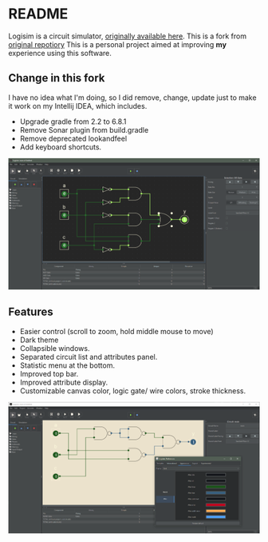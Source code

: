# README

Logisim is a circuit simulator, [originally available here](http://www.cburch.com/logisim/).
This is a fork from [original repotiory](https://github.com/lawrancej/logisim) This is a personal project
aimed at improving **my** experience using this software.

## Change in this fork
I have no idea what I'm doing, so I did remove, change, update just to make it work on my Intellij IDEA, which includes.
* Upgrade gradle from 2.2 to 6.8.1
* Remove Sonar plugin from build.gradle
* Remove deprecated lookandfeel
* Add keyboard shortcuts.

![](screenshots/interface%201.png)

## Features
* Easier control (scroll to zoom, hold middle mouse to move)
* Dark theme
* Collapsible windows.
* Separated circuit list and attributes panel.
* Statistic menu at the bottom.
* Improved top bar.
* Improved attribute display.
* Customizable canvas color, logic gate/ wire colors, stroke thickness.

![](screenshots/interface%202.png)